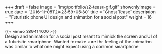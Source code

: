 +++
draft = false
image = "img/portfolio/s2-tease-gif.gif"
showonlyimage = true
date = "2016-11-05T20:23:59+05:30"
title = "Ghost Tease"
description = "Futuristic phone UI design and animation for a social post"
weight = 16
+++

{{< vimeo 389414000 >}}  
Design and animation for a social post meant to mimick the screen and UI of a futuristic smartphone. Wanted to make sure the feeling of the animation was similar to what one might expect using a common smartphone